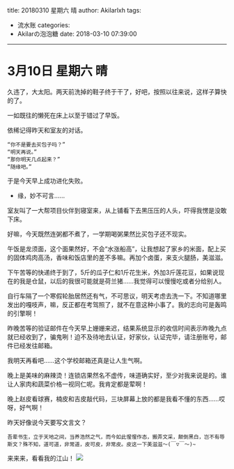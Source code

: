title: 20180310 星期六 晴
author: Akilarlxh
tags:
  - 流水账
categories:
  - Akilarの泡泡糖
date: 2018-03-10 07:39:00
---
# 3月10日 星期六 晴

久违了，大太阳。两天前洗掉的鞋子终于干了，好吧，按照以往来说，这样子算快的了。

一如既往的懒死在床上以至于错过了早饭。

依稀记得昨天和室友的对话。
```
“你不是要去买包子吗？”
“明天再说。”
“那你明天几点起来？”
“随缘吧。”
```
于是今天早上成功进化失败。

- 缘，妙不可言……

室友叫了一大帮项目伙伴到寝室来，从上铺看下去黑压压的人头，吓得我愣是没敢下床。

好嘛，今天既然连粥都不煮了，一学期喝粥果然比买包子还不现实。

午饭是龙须面，这个面果然好，不会“水涨船高”，让我想起了家乡的米面，配上买的固体鸡肉高汤，香味和饭店里的差不多嘛。再加个卤蛋，来支火腿肠，美滋滋。

下午苦等的快递终于到了，5斤的瓜子仁和1斤花生米，外加3斤莲花豆，如果说现在的我是仓鼠，以后的我很可能就是荷兰猪……我觉得可以慢慢吃或者分给别人。

自行车隔了一个寒假轮胎居然还有气，不可思议，明天考虑去洗一下。不知道哪里发出的嘎吱声，嘛，反正都在考驾照了，就不在意这种小事了。我的志向可是轰鸣的引擎啊！

昨晚苦等的验证邮件在今天早上姗姗来迟，结果系统显示的收信时间表示昨晚九点就已经收到了，骗鬼咧！迫不及待地去认证，好家伙，认证完毕，请注册账号，邮件已经发往邮箱。

我明天再看吧……这个学校邮箱还真是让人生气啊。

晚上是美味的麻辣烫！连锁店果然名不虚传，味道确实好，至少对我来说是的。谁让人家肉和蔬菜价格一视同仁呢。我肯定都是荤啊！

晚上赵皮看球赛，楠皮和吉皮敲代码，三块屏幕上放的都是我看不懂的东西……哎呀，好气啊！

昨天好像说今天要写文言文？
```
吾辈书生，立于天地之间，当养浩然之气，而今如此惺惺作态，搬弄文采，颠倒黑白，岂不有辱斯文？殊不知，道可道，非常道，皮可皮，非常皮。皮这一下美滋滋～(￣▽￣～)~
```
来来来，看看我的江山！
![](https://s2.ax1x.com/2019/04/10/ATUCm8.jpg)